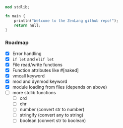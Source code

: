 ```rust
mod stdlib;

fn main {
    println("Welcome to the ZenLang github repo!");
    return null;
}
```
### Roadmap
- [x] Error handling
- [x] `if let` and `elif let`
- [x] File read/write functions
- [x] Function attributes like #[naked]
- [x] vmcall keyword
- [x] mod and dynmod keyword
- [x] module loading from files (depends on above)
- [ ] more stdlib functions
  - [ ] ord
  - [ ] chr
  - [ ] number (convert str to number)
  - [ ] stringify (convert any to string)
  - [ ] boolean (convert str to boolean)
